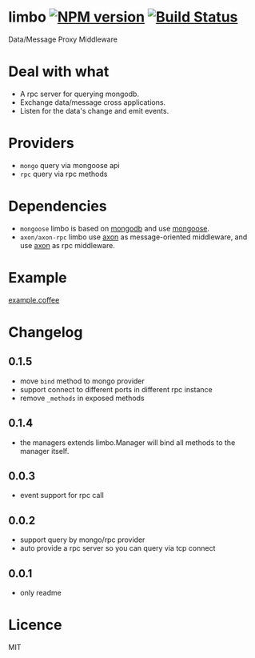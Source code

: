 limbo [![NPM version][npm-image]][npm-url] [![Build Status][travis-image]][travis-url]
=====

Data/Message Proxy Middleware

# Deal with what
* A rpc server for querying mongodb.
* Exchange data/message cross applications.
* Listen for the data's change and emit events.

# Providers
* `mongo` query via mongoose api
* `rpc` query via rpc methods

# Dependencies
* `mongoose` limbo is based on [mongodb](http://www.mongodb.org) and use [mongoose](https://github.com/LearnBoost/mongoose).
* `axon/axon-rpc` limbo use [axon](https://github.com/visionmedia/axon) as message-oriented middleware, and use [axon](https://github.com/visionmedia/axon-rpc) as rpc middleware.

# Example
[example.coffee](https://github.com/teambition/limbo/blob/master/examples/example.coffee)

# Changelog
## 0.1.5
* move `bind` method to mongo provider
* support connect to different ports in different rpc instance
* remove `_methods` in exposed methods

## 0.1.4
* the managers extends limbo.Manager will bind all methods to the manager itself.

## 0.0.3
* event support for rpc call

## 0.0.2
* support query by mongo/rpc provider
* auto provide a rpc server so you can query via tcp connect

## 0.0.1
* only readme

# Licence
MIT

[npm-url]: https://npmjs.org/package/limbo
[npm-image]: http://img.shields.io/npm/v/limbo.svg

[travis-url]: https://travis-ci.org/teambition/limbo
[travis-image]: http://img.shields.io/travis/teambition/limbo.svg
